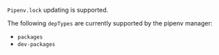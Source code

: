 `Pipenv.lock` updating is supported.

The following `depTypes` are currently supported by the pipenv manager:

- `packages`
- `dev-packages`
